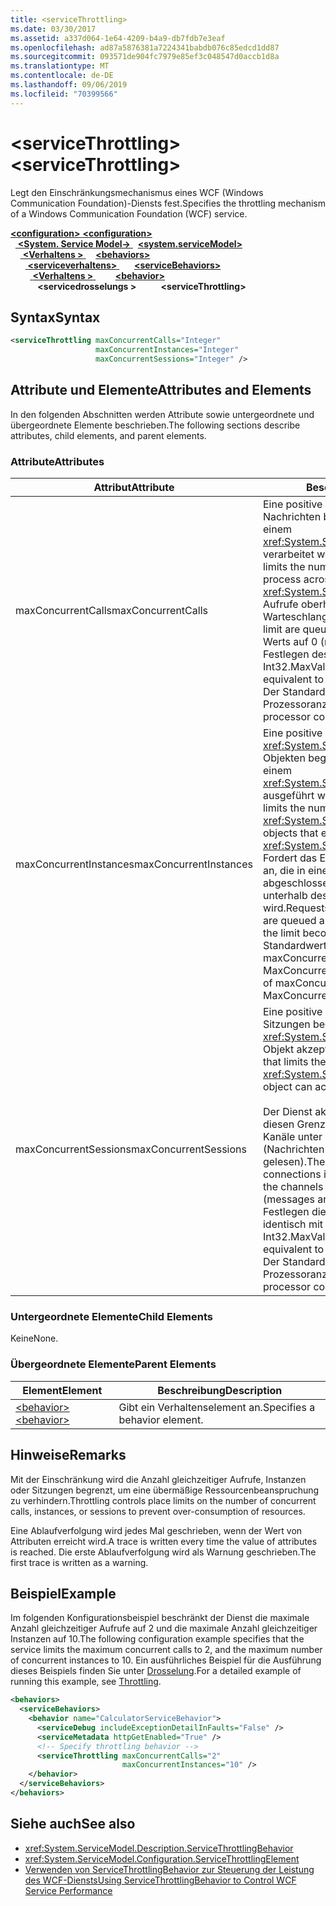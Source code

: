 ```yaml
---
title: <serviceThrottling>
ms.date: 03/30/2017
ms.assetid: a337d064-1e64-4209-b4a9-db7fdb7e3eaf
ms.openlocfilehash: ad87a5876381a7224341babdb076c85edcd1dd87
ms.sourcegitcommit: 093571de904fc7979e85ef3c048547d0accb1d8a
ms.translationtype: MT
ms.contentlocale: de-DE
ms.lasthandoff: 09/06/2019
ms.locfileid: "70399566"
---
```

# <a name="servicethrottling"></a><span data-ttu-id="ebaf6-101">\<serviceThrottling></span><span class="sxs-lookup"><span data-stu-id="ebaf6-101">\<serviceThrottling></span></span>
<span data-ttu-id="ebaf6-102">Legt den Einschränkungsmechanismus eines WCF (Windows Communication Foundation)-Diensts fest.</span><span class="sxs-lookup"><span data-stu-id="ebaf6-102">Specifies the throttling mechanism of a Windows Communication Foundation (WCF) service.</span></span>  
  
<span data-ttu-id="ebaf6-103">[ **\<configuration>** ](../configuration-element.md)</span><span class="sxs-lookup"><span data-stu-id="ebaf6-103">[**\<configuration>**](../configuration-element.md)</span></span>\
<span data-ttu-id="ebaf6-104">&nbsp;&nbsp;[ **\<System. Service Model->** ](system-servicemodel.md)</span><span class="sxs-lookup"><span data-stu-id="ebaf6-104">&nbsp;&nbsp;[**\<system.serviceModel>**](system-servicemodel.md)</span></span>\
<span data-ttu-id="ebaf6-105">&nbsp;&nbsp;&nbsp;&nbsp;[ **\<Verhaltens >** ](behaviors.md)</span><span class="sxs-lookup"><span data-stu-id="ebaf6-105">&nbsp;&nbsp;&nbsp;&nbsp;[**\<behaviors>**](behaviors.md)</span></span>\
<span data-ttu-id="ebaf6-106">&nbsp;&nbsp;&nbsp;&nbsp;&nbsp;&nbsp;[ **\<serviceverhaltens>** ](servicebehaviors.md)</span><span class="sxs-lookup"><span data-stu-id="ebaf6-106">&nbsp;&nbsp;&nbsp;&nbsp;&nbsp;&nbsp;[**\<serviceBehaviors>**](servicebehaviors.md)</span></span>\
<span data-ttu-id="ebaf6-107">&nbsp;&nbsp;&nbsp;&nbsp;&nbsp;&nbsp;&nbsp;&nbsp;[ **\<Verhaltens >** ](behavior-of-servicebehaviors.md)</span><span class="sxs-lookup"><span data-stu-id="ebaf6-107">&nbsp;&nbsp;&nbsp;&nbsp;&nbsp;&nbsp;&nbsp;&nbsp;[**\<behavior>**](behavior-of-servicebehaviors.md)</span></span>\
<span data-ttu-id="ebaf6-108">&nbsp;&nbsp;&nbsp;&nbsp;&nbsp;&nbsp;&nbsp;&nbsp;&nbsp;&nbsp; **\<servicedrosselungs >**</span><span class="sxs-lookup"><span data-stu-id="ebaf6-108">&nbsp;&nbsp;&nbsp;&nbsp;&nbsp;&nbsp;&nbsp;&nbsp;&nbsp;&nbsp;**\<serviceThrottling>**</span></span>  
  
## <a name="syntax"></a><span data-ttu-id="ebaf6-109">Syntax</span><span class="sxs-lookup"><span data-stu-id="ebaf6-109">Syntax</span></span>  
  
```xml  
<serviceThrottling maxConcurrentCalls="Integer"
                   maxConcurrentInstances="Integer"
                   maxConcurrentSessions="Integer" />
```  
  
## <a name="attributes-and-elements"></a><span data-ttu-id="ebaf6-110">Attribute und Elemente</span><span class="sxs-lookup"><span data-stu-id="ebaf6-110">Attributes and Elements</span></span>  
 <span data-ttu-id="ebaf6-111">In den folgenden Abschnitten werden Attribute sowie untergeordnete und übergeordnete Elemente beschrieben.</span><span class="sxs-lookup"><span data-stu-id="ebaf6-111">The following sections describe attributes, child elements, and parent elements.</span></span>  
  
### <a name="attributes"></a><span data-ttu-id="ebaf6-112">Attribute</span><span class="sxs-lookup"><span data-stu-id="ebaf6-112">Attributes</span></span>  
  
|<span data-ttu-id="ebaf6-113">Attribut</span><span class="sxs-lookup"><span data-stu-id="ebaf6-113">Attribute</span></span>|<span data-ttu-id="ebaf6-114">Beschreibung</span><span class="sxs-lookup"><span data-stu-id="ebaf6-114">Description</span></span>|  
|---------------|-----------------|  
|<span data-ttu-id="ebaf6-115">maxConcurrentCalls</span><span class="sxs-lookup"><span data-stu-id="ebaf6-115">maxConcurrentCalls</span></span>|<span data-ttu-id="ebaf6-116">Eine positive ganze Zahl, die die Anzahl von Nachrichten begrenzt, die gegenwärtig auf einem <xref:System.ServiceModel.ServiceHost> verarbeitet werden.</span><span class="sxs-lookup"><span data-stu-id="ebaf6-116">A positive integer that limits the number of messages that currently process across a <xref:System.ServiceModel.ServiceHost>.</span></span> <span data-ttu-id="ebaf6-117">Aufrufe oberhalb des Limits werden in die Warteschlange gestellt.</span><span class="sxs-lookup"><span data-stu-id="ebaf6-117">Calls in excess of the limit are queued.</span></span> <span data-ttu-id="ebaf6-118">Das Festlegen dieses Werts auf 0 (null) ist identisch mit dem Festlegen des Werts auf Int32.MaxValue.</span><span class="sxs-lookup"><span data-stu-id="ebaf6-118">Setting this value to 0 is equivalent to setting it to Int32.MaxValue.</span></span> <span data-ttu-id="ebaf6-119">Der Standardwert ist 16 \* Prozessoranzahl.</span><span class="sxs-lookup"><span data-stu-id="ebaf6-119">The default is 16 \* processor count.</span></span>|  
|<span data-ttu-id="ebaf6-120">maxConcurrentInstances</span><span class="sxs-lookup"><span data-stu-id="ebaf6-120">maxConcurrentInstances</span></span>|<span data-ttu-id="ebaf6-121">Eine positive ganze Zahl, die die Anzahl von <xref:System.ServiceModel.InstanceContext>-Objekten begrenzt , die gleichzeitig auf einem <xref:System.ServiceModel.ServiceHost> ausgeführt werden.</span><span class="sxs-lookup"><span data-stu-id="ebaf6-121">A positive integer that limits the number of <xref:System.ServiceModel.InstanceContext> objects that execute at one time across a <xref:System.ServiceModel.ServiceHost>.</span></span> <span data-ttu-id="ebaf6-122">Fordert das Erstellen zusätzlicher Instanzen an, die in eine Warteschlange eingereiht und abgeschlossen werden, wenn ein Slot unterhalb des Limits verfügbar wird.</span><span class="sxs-lookup"><span data-stu-id="ebaf6-122">Requests to create additional instances are queued and complete when a slot below the limit becomes available.</span></span> <span data-ttu-id="ebaf6-123">Der Standardwert entspricht der Summe von maxConcurrentSessions und MaxConcurrentCalls.</span><span class="sxs-lookup"><span data-stu-id="ebaf6-123">The default is the sum of maxConcurrentSessions and MaxConcurrentCalls</span></span>|  
|<span data-ttu-id="ebaf6-124">maxConcurrentSessions</span><span class="sxs-lookup"><span data-stu-id="ebaf6-124">maxConcurrentSessions</span></span>|<span data-ttu-id="ebaf6-125">Eine positive ganze Zahl, die die Anzahl von Sitzungen begrenzt, die ein <xref:System.ServiceModel.ServiceHost>-Objekt akzeptieren kann.</span><span class="sxs-lookup"><span data-stu-id="ebaf6-125">A positive integer that limits the number of sessions a <xref:System.ServiceModel.ServiceHost> object can accept.</span></span><br /><br /> <span data-ttu-id="ebaf6-126">Der Dienst akzeptiert Verbindungen über diesen Grenzwert hinaus, doch nur die Kanäle unter dem Grenzwert sind aktiv (Nachrichten werden von dem Kanal gelesen).</span><span class="sxs-lookup"><span data-stu-id="ebaf6-126">The service will accept connections in excess of the limit, but only the channels below the limit are active (messages are read from the channel).</span></span> <span data-ttu-id="ebaf6-127">Das Festlegen dieses Werts auf 0 (null) ist identisch mit dem Festlegen des Werts auf Int32.MaxValue.</span><span class="sxs-lookup"><span data-stu-id="ebaf6-127">Setting this value to 0 is equivalent to setting it to Int32.MaxValue.</span></span> <span data-ttu-id="ebaf6-128">Der Standardwert ist 100 \* Prozessoranzahl.</span><span class="sxs-lookup"><span data-stu-id="ebaf6-128">The default is 100 \* processor count.</span></span>|  
  
### <a name="child-elements"></a><span data-ttu-id="ebaf6-129">Untergeordnete Elemente</span><span class="sxs-lookup"><span data-stu-id="ebaf6-129">Child Elements</span></span>  
 <span data-ttu-id="ebaf6-130">Keine</span><span class="sxs-lookup"><span data-stu-id="ebaf6-130">None.</span></span>  
  
### <a name="parent-elements"></a><span data-ttu-id="ebaf6-131">Übergeordnete Elemente</span><span class="sxs-lookup"><span data-stu-id="ebaf6-131">Parent Elements</span></span>  
  
|<span data-ttu-id="ebaf6-132">Element</span><span class="sxs-lookup"><span data-stu-id="ebaf6-132">Element</span></span>|<span data-ttu-id="ebaf6-133">Beschreibung</span><span class="sxs-lookup"><span data-stu-id="ebaf6-133">Description</span></span>|  
|-------------|-----------------|  
|[<span data-ttu-id="ebaf6-134">\<behavior></span><span class="sxs-lookup"><span data-stu-id="ebaf6-134">\<behavior></span></span>](behavior-of-endpointbehaviors.md)|<span data-ttu-id="ebaf6-135">Gibt ein Verhaltenselement an.</span><span class="sxs-lookup"><span data-stu-id="ebaf6-135">Specifies a behavior element.</span></span>|  
  
## <a name="remarks"></a><span data-ttu-id="ebaf6-136">Hinweise</span><span class="sxs-lookup"><span data-stu-id="ebaf6-136">Remarks</span></span>  
 <span data-ttu-id="ebaf6-137">Mit der Einschränkung wird die Anzahl gleichzeitiger Aufrufe, Instanzen oder Sitzungen begrenzt, um eine übermäßige Ressourcenbeanspruchung zu verhindern.</span><span class="sxs-lookup"><span data-stu-id="ebaf6-137">Throttling controls place limits on the number of concurrent calls, instances, or sessions to prevent over-consumption of resources.</span></span>  
  
 <span data-ttu-id="ebaf6-138">Eine Ablaufverfolgung wird jedes Mal geschrieben, wenn der Wert von Attributen erreicht wird.</span><span class="sxs-lookup"><span data-stu-id="ebaf6-138">A trace is written every time the value of attributes is reached.</span></span> <span data-ttu-id="ebaf6-139">Die erste Ablaufverfolgung wird als Warnung geschrieben.</span><span class="sxs-lookup"><span data-stu-id="ebaf6-139">The first trace is written as a warning.</span></span>  
  
## <a name="example"></a><span data-ttu-id="ebaf6-140">Beispiel</span><span class="sxs-lookup"><span data-stu-id="ebaf6-140">Example</span></span>  
 <span data-ttu-id="ebaf6-141">Im folgenden Konfigurationsbeispiel beschränkt der Dienst die maximale Anzahl gleichzeitiger Aufrufe auf 2 und die maximale Anzahl gleichzeitiger Instanzen auf 10.</span><span class="sxs-lookup"><span data-stu-id="ebaf6-141">The following configuration example specifies that the service limits the maximum concurrent calls to 2, and the maximum number of concurrent instances to 10.</span></span> <span data-ttu-id="ebaf6-142">Ein ausführliches Beispiel für die Ausführung dieses Beispiels finden Sie unter [Drosselung](../../../wcf/samples/throttling.md).</span><span class="sxs-lookup"><span data-stu-id="ebaf6-142">For a detailed example of running this example, see [Throttling](../../../wcf/samples/throttling.md).</span></span>  
  
```xml  
<behaviors>
  <serviceBehaviors>
    <behavior name="CalculatorServiceBehavior">
      <serviceDebug includeExceptionDetailInFaults="False" />
      <serviceMetadata httpGetEnabled="True" />
      <!-- Specify throttling behavior -->
      <serviceThrottling maxConcurrentCalls="2"
                         maxConcurrentInstances="10" />
    </behavior>
  </serviceBehaviors>
</behaviors>
```  
  
## <a name="see-also"></a><span data-ttu-id="ebaf6-143">Siehe auch</span><span class="sxs-lookup"><span data-stu-id="ebaf6-143">See also</span></span>

- <xref:System.ServiceModel.Description.ServiceThrottlingBehavior>
- <xref:System.ServiceModel.Configuration.ServiceThrottlingElement>
- [<span data-ttu-id="ebaf6-144">Verwenden von ServiceThrottlingBehavior zur Steuerung der Leistung des WCF-Diensts</span><span class="sxs-lookup"><span data-stu-id="ebaf6-144">Using ServiceThrottlingBehavior to Control WCF Service Performance</span></span>](../../../wcf/feature-details/using-servicethrottlingbehavior-to-control-wcf-service-performance.md)
